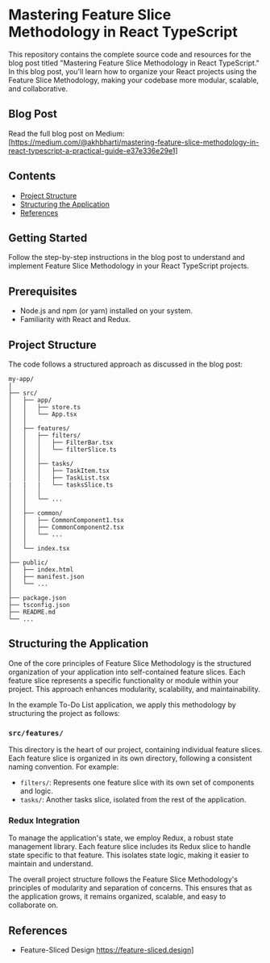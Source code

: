 # Mastering Feature Slice Methodology in React TypeScript

This repository contains the complete source code and resources for the blog post titled "Mastering Feature Slice Methodology in React TypeScript." In this blog post, you'll learn how to organize your React projects using the Feature Slice Methodology, making your codebase more modular, scalable, and collaborative.

## Blog Post

Read the full blog post on Medium: [https://medium.com/@akhbharti/mastering-feature-slice-methodology-in-react-typescript-a-practical-guide-e37e336e29e1]

## Contents

- [Project Structure](#project-structure)
- [Structuring the Application](#structuring-the-application)
- [References](#references)

## Getting Started

Follow the step-by-step instructions in the blog post to understand and implement Feature Slice Methodology in your React TypeScript projects.

## Prerequisites

- Node.js and npm (or yarn) installed on your system.
- Familiarity with React and Redux.

## Project Structure

The code follows a structured approach as discussed in the blog post:
```
my-app/
│
├── src/
│   ├── app/
│   │   ├── store.ts
│   │   └── App.tsx
│   │
│   ├── features/
│   │   ├── filters/
│   │   │   ├── FilterBar.tsx
│   │   │   └── filterSlice.ts
│   │   │
│   │   ├── tasks/
│   │   │   ├── TaskItem.tsx
│   │   │   ├── TaskList.tsx
|   |   |   └── tasksSlice.ts
│   │   │
│   │   └── ...
│   │
│   ├── common/
│   │   ├── CommonComponent1.tsx
│   │   ├── CommonComponent2.tsx
│   │   └── ...
│   │
│   └── index.tsx
│
├── public/
│   ├── index.html
│   ├── manifest.json
│   └── ...
│
├── package.json
├── tsconfig.json
├── README.md
└── ...
```
## Structuring the Application

One of the core principles of Feature Slice Methodology is the structured organization of your application into self-contained feature slices. Each feature slice represents a specific functionality or module within your project. This approach enhances modularity, scalability, and maintainability.

In the example To-Do List application, we apply this methodology by structuring the project as follows:

### `src/features/`

This directory is the heart of our project, containing individual feature slices. Each feature slice is organized in its own directory, following a consistent naming convention. For example:

- `filters/`: Represents one feature slice with its own set of components and logic.
- `tasks/`: Another tasks slice, isolated from the rest of the application.


### Redux Integration

To manage the application's state, we employ Redux, a robust state management library. Each feature slice includes its Redux slice to handle state specific to that feature. This isolates state logic, making it easier to maintain and understand.

The overall project structure follows the Feature Slice Methodology's principles of modularity and separation of concerns. This ensures that as the application grows, it remains organized, scalable, and easy to collaborate on.

## References
- Feature-Sliced Design
https://feature-sliced.design]
